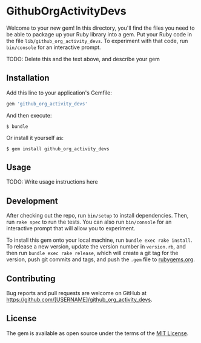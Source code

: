 # GithubOrgActivityDevs

Welcome to your new gem! In this directory, you'll find the files you need to be able to package up your Ruby library into a gem. Put your Ruby code in the file `lib/github_org_activity_devs`. To experiment with that code, run `bin/console` for an interactive prompt.

TODO: Delete this and the text above, and describe your gem

## Installation

Add this line to your application's Gemfile:

```ruby
gem 'github_org_activity_devs'
```

And then execute:

    $ bundle

Or install it yourself as:

    $ gem install github_org_activity_devs

## Usage

TODO: Write usage instructions here

## Development

After checking out the repo, run `bin/setup` to install dependencies. Then, run `rake spec` to run the tests. You can also run `bin/console` for an interactive prompt that will allow you to experiment.

To install this gem onto your local machine, run `bundle exec rake install`. To release a new version, update the version number in `version.rb`, and then run `bundle exec rake release`, which will create a git tag for the version, push git commits and tags, and push the `.gem` file to [rubygems.org](https://rubygems.org).

## Contributing

Bug reports and pull requests are welcome on GitHub at https://github.com/[USERNAME]/github_org_activity_devs.

## License

The gem is available as open source under the terms of the [MIT License](https://opensource.org/licenses/MIT).
